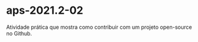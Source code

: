 # aps-2021.2-02
Atividade prática que mostra como contribuir com um projeto open-source no Github.

